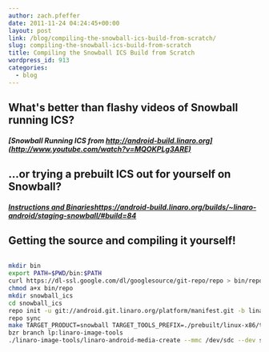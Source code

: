 ```yaml
---
author: zach.pfeffer
date: 2011-11-24 04:24:45+00:00
layout: post
link: /blog/compiling-the-snowball-ics-build-from-scratch/
slug: compiling-the-snowball-ics-build-from-scratch
title: Compiling the Snowball ICS Build from Scratch
wordpress_id: 913
categories:
  - blog
---
```


## What's better than flashy videos of Snowball running ICS?

##### [Snowball Running ICS from http://android-build.linaro.org](http://www.youtube.com/watch?v=MQOKPLg3ARE)

## ...or trying a prebuilt ICS out for yourself on Snowball?

##### [Instructions and Binaries]()https://android-build.linaro.org/builds/~linaro-android/staging-snowball/#build=84

## Getting the source and compiling it yourself!

```bash

mkdir bin
export PATH=$PWD/bin:$PATH
curl https://dl-ssl.google.com/dl/googlesource/git-repo/repo > bin/repo
chmod a+x bin/repo
mkdir snowball_ics
cd snowball_ics
repo init -u git://android.git.linaro.org/platform/manifest.git -b linaro_android_4.0.1 -m staging-snowball.xml
repo sync
make TARGET_PRODUCT=snowball TARGET_TOOLS_PREFIX=./prebuilt/linux-x86/toolchain/arm-linux-androideabi-4.4.x/bin/arm-linux-androideabi- -j8 systemtarball userdatatarball boottarball
bzr branch lp:linaro-image-tools
./linaro-image-tools/linaro-android-media-create --mmc /dev/sdc --dev snowball_sd --system /mnt/user/0_pfefferz/ics/snowball_ics/system.tar.bz2 --userdata /mnt/user/0_pfefferz/ics/snowball_ics/userdata.tar.bz2 --boot /mnt/user/0_pfefferz/ics/snowball_ics/boot.tar.bz2

```
